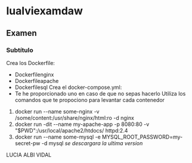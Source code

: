 # lualviexamdaw
 
## Examen
### Subtítulo
Crea los Dockerfile:
- Dockerfilenginx
- Dockerfileapache
- Dockerfilesql
Crea el docker-compose.yml:
- Te he proporcionado uno en caso de que no sepas hacerlo
Utiliza los comandos que te propociono para levantar cada contenedor
1. docker run --name some-nginx -v /some/content:/usr/share/nginx/html:ro -d nginx
2. docker run -dit --name my-apache-app -p 8080:80 -v "$PWD":/usr/local/apache2/htdocs/ httpd:2.4
3. docker run --name some-mysql -e MYSQL_ROOT_PASSWORD=my-secret-pw -d mysql *se descargara la ultima version*

LUCIA ALBI VIDAL